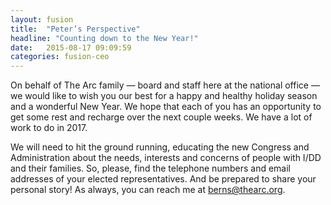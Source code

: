 ```yaml
---
layout: fusion
title:  "Peter’s Perspective"
headline: "Counting down to the New Year!"
date:   2015-08-17 09:09:59
categories: fusion-ceo
---
```

On behalf of The Arc family — board and staff here at the national office — we would like to wish you our best for a happy and healthy holiday season and a wonderful New Year. We hope that each of you has an opportunity to get some rest and recharge over the next couple weeks. We have a lot of work to do in 2017.   

We will need to hit the ground running, educating the new Congress and Administration about the needs, interests and concerns of people with I/DD and their families. So, please, find the telephone numbers and email addresses of your elected representatives. And be prepared to share your personal story! As always, you can reach me at <a href="mailtoberns@thearc.org">berns@thearc.org</a>.
